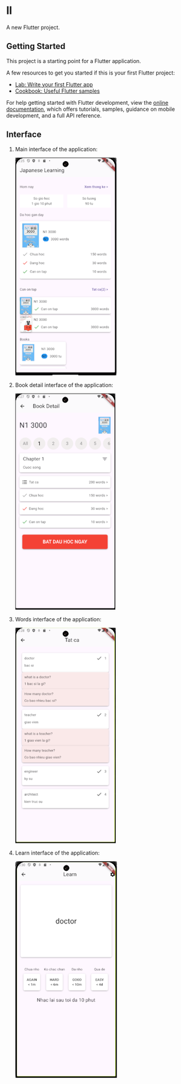 # ll

A new Flutter project.

## Getting Started

This project is a starting point for a Flutter application.

A few resources to get you started if this is your first Flutter project:

- [Lab: Write your first Flutter app](https://docs.flutter.dev/get-started/codelab)
- [Cookbook: Useful Flutter samples](https://docs.flutter.dev/cookbook)

For help getting started with Flutter development, view the
[online documentation](https://docs.flutter.dev/), which offers tutorials,
samples, guidance on mobile development, and a full API reference.

## Interface
1. Main interface of the application:

   ![main](images/main.png)

2. Book detail interface of the application:

   ![bookdetail](images/book_detail.png)

3. Words interface of the application:

   ![words](images/words.png)

4. Learn interface of the application:

   ![learn](images/learn.png)

   
